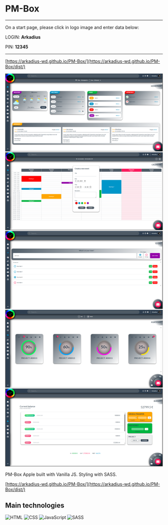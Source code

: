 # PM-Box 

---

On a start page, please click in logo image and enter data below:

LOGIN: **Arkadius**

PIN: **12345**

---

[https://arkadius-wd.github.io/PM-Box/](https://arkadius-wd.github.io/PM-Box/dist/)

![tutorial thumbnail](./src/img/Screenshot1.png)
![tutorial thumbnail](./src/img/Screenshot2.png)
![tutorial thumbnail](./src/img/Screenshot3.png)
![tutorial thumbnail](./src/img/Screenshot4.png)
![tutorial thumbnail](./src/img/Screenshot5.png)

PM-Box Apple built with Vanilla JS. Styling with SASS.

[https://arkadius-wd.github.io/PM-Box/](https://arkadius-wd.github.io/PM-Box/dist/)

## Main technologies

![HTML](https://img.shields.io/badge/HTML5-E34F26?style=for-the-badge&logo=html5&logoColor=white)
![CSS](https://img.shields.io/badge/CSS3-1572B6?style=for-the-badge&logo=css3&logoColor=white)
![JavaScript](https://img.shields.io/badge/JavaScript-323330?style=for-the-badge&logo=javascript&logoColor=F7DF1E)
![SASS](https://img.shields.io/badge/SASS-hotpink.svg?style=for-the-badge&logo=SASS&logoColor=white)

